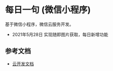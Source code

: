 # 每日一句 (微信小程序)

基于微信小程序，微信云服务开发。

- 2021年5月28日 实现随即图片获取，每日新增功能

## 参考文档

- [云开发文档](https://developers.weixin.qq.com/miniprogram/dev/wxcloud/basis/getting-started.html)

